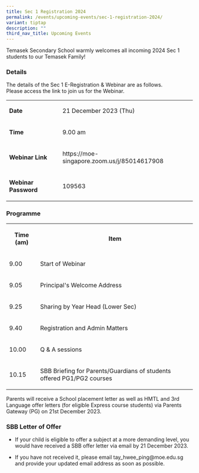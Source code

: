 ```yaml
---
title: Sec 1 Registration 2024
permalink: /events/upcoming-events/sec-1-registration-2024/
variant: tiptap
description: ""
third_nav_title: Upcoming Events
---
```

<p>Temasek Secondary School warmly welcomes all incoming 2024 Sec 1 students to our Temasek Family!</p><h3>Details</h3><p>The details of the Sec 1 E-Registration &amp; Webinar are as follows.<br>Please access the link to join us for the Webinar.<br></p><table><tbody><tr><td rowspan="1" colspan="1"><p><strong>Date</strong></p></td><td rowspan="1" colspan="1"><p>21 December 2023 (Thu)</p></td></tr><tr><td rowspan="1" colspan="1"><p><strong>Time</strong></p></td><td rowspan="1" colspan="1"><p>9.00 am</p></td></tr><tr><td rowspan="1" colspan="1"><p><strong>Webinar Link</strong></p></td><td rowspan="1" colspan="1"><p>https://moe-singapore.zoom.us/j/85014617908</p></td></tr><tr><td rowspan="1" colspan="1"><p><strong>Webinar Password</strong></p></td><td rowspan="1" colspan="1"><p>109563</p></td></tr></tbody></table><h3>Programme</h3><table><tbody><tr><th rowspan="1" colspan="1"><p>Time (am)</p></th><th rowspan="1" colspan="1"><p>Item</p></th></tr><tr><td rowspan="1" colspan="1"><p>9.00</p></td><td rowspan="1" colspan="1"><p>Start of Webinar</p></td></tr><tr><td rowspan="1" colspan="1"><p>9.05</p></td><td rowspan="1" colspan="1"><p>Principal's Welcome Address</p></td></tr><tr><td rowspan="1" colspan="1"><p>9.25</p></td><td rowspan="1" colspan="1"><p>Sharing by Year Head (Lower Sec)</p></td></tr><tr><td rowspan="1" colspan="1"><p>9.40</p></td><td rowspan="1" colspan="1"><p>Registration and Admin Matters</p></td></tr><tr><td rowspan="1" colspan="1"><p>10.00</p></td><td rowspan="1" colspan="1"><p>Q &amp; A sessions</p></td></tr><tr><td rowspan="1" colspan="1"><p>10.15</p></td><td rowspan="1" colspan="1"><p>SBB Briefing for Parents/Guardians of students offered PG1/PG2 courses</p></td></tr></tbody></table><p>Parents will receive a School placement letter as well as HMTL and 3rd Language offer letters (for eligible Express course students) via Parents Gateway (PG) on 21st December 2023.</p><h3>SBB Letter of Offer</h3><ul data-tight="true" class="tight"><li><p>If your child is eligible to offer a subject at a more demanding level, you would have received a SBB offer letter via email by 21 December 2023.</p></li><li><p>If you have not received it, please email tay_hwee_ping@moe.edu.sg and provide your updated email address as soon as possible.</p></li></ul><p></p>